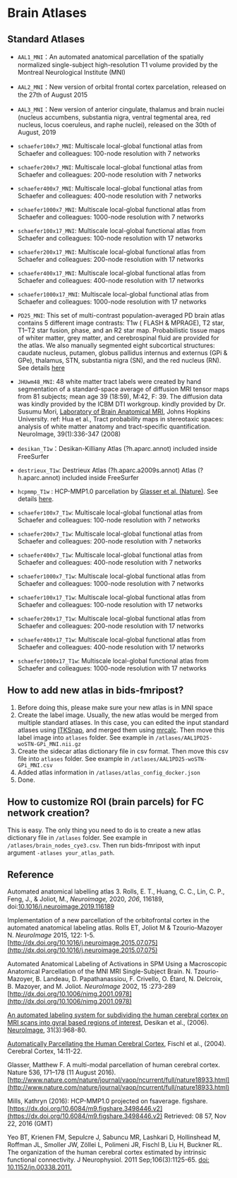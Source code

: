 # Brain Atlases

## Standard Atlases
- `AAL1_MNI`：An automated anatomical parcellation of the spatially normalized single-subject high-resolution T1 volume provided by the Montreal Neurological Institute (MNI)
- `AAL2_MNI`：New version of orbital frontal cortex parcelation, released on the 27th of August 2015
- `AAL3_MNI`：New version of anterior cingulate, thalamus and brain nuclei (nucleus accumbens, substantia nigra, ventral tegmental area, red nucleus, locus coeruleus, and raphe nuclei), released on the 30th of August, 2019
-   `schaefer100x7_MNI`: Multiscale local-global functional atlas from Schaefer and colleagues: 100-node resolution with 7 networks
-   `schaefer200x7_MNI`: Multiscale local-global functional atlas from Schaefer and colleagues: 200-node resolution with 7 networks
-   `schaefer400x7_MNI`: Multiscale local-global functional atlas from Schaefer and colleagues: 400-node resolution with 7 networks
-   `schaefer1000x7_MNI`: Multiscale local-global functional atlas from Schaefer and colleagues: 1000-node resolution with 7 networks
-   `schaefer100x17_MNI`: Multiscale local-global functional atlas from Schaefer and colleagues: 100-node resolution with 17 networks
-   `schaefer200x17_MNI`: Multiscale local-global functional atlas from Schaefer and colleagues: 200-node resolution with 17 networks
-   `schaefer400x17_MNI`: Multiscale local-global functional atlas from Schaefer and colleagues: 400-node resolution with 17 networks
-   `schaefer1000x17_MNI`: Multiscale local-global functional atlas from Schaefer and colleagues: 1000-node resolution with 17 networks
- `PD25_MNI`: This set of multi-contrast population-averaged PD brain atlas contains 5 different image contrasts: T1w ( FLASH & MPRAGE), T2 star, T1–T2 star fusion, phase, and an R2 star map. Probabilistic tissue maps of whiter matter, grey matter, and cerebrospinal fluid are provided for the atlas. We also manually segmented eight subcortical structures: caudate nucleus, putamen, globus pallidus internus and externus (GPi & GPe), thalamus, STN, substantia nigra (SN), and the red nucleus (RN).  See details [here](https://nist.mni.mcgill.ca/multi-contrast-pd25-atlas/)
- `JHUwm48_MNI`: 48 white matter tract labels were created by hand segmentation of a standard-space average of diffusion MRI tensor maps from 81 subjects; mean age 39 (18:59), M:42, F: 39. The diffusion data was kindly provided by the ICBM DTI workgroup. kindly provided by Dr. Susumu Mori, [Laboratory of Brain Anatomical MRI](http://cmrm.med.jhmi.edu/), Johns Hopkins University. ref: Hua et al., Tract probability maps in stereotaxic spaces: analysis of white matter anatomy and tract-specific quantification. NeuroImage, 39(1):336-347 (2008)

- `desikan_T1w`：Desikan-Killiany Atlas (?h.aparc.annot) included inside FreeSurfer
- `destrieux_T1w`: Destrieux Atlas (?h.aparc.a2009s.annot) Atlas (?h.aparc.annot) included inside FreeSurfer
- `hcpmmp_T1w` : HCP-MMP1.0 parcellation by [Glasser et al. (Nature)](http://www.nature.com/nature/journal/v536/n7615/full/nature18933.html). See details [here](https://cjneurolab.org/2016/11/22/hcp-mmp1-0-volumetric-nifti-masks-in-native-structural-space/).
-   `schaefer100x7_T1w`: Multiscale local-global functional atlas from Schaefer and colleagues: 100-node resolution with 7 networks
-   `schaefer200x7_T1w`: Multiscale local-global functional atlas from Schaefer and colleagues: 200-node resolution with 7 networks
-   `schaefer400x7_T1w`: Multiscale local-global functional atlas from Schaefer and colleagues: 400-node resolution with 7 networks
-   `schaefer1000x7_T1w`: Multiscale local-global functional atlas from Schaefer and colleagues: 1000-node resolution with 7 networks
-   `schaefer100x17_T1w`: Multiscale local-global functional atlas from Schaefer and colleagues: 100-node resolution with 17 networks
-   `schaefer200x17_T1w`: Multiscale local-global functional atlas from Schaefer and colleagues: 200-node resolution with 17 networks
-   `schaefer400x17_T1w`: Multiscale local-global functional atlas from Schaefer and colleagues: 400-node resolution with 17 networks
-   `schaefer1000x17_T1w`: Multiscale local-global functional atlas from Schaefer and colleagues: 1000-node resolution with 17 networks


## How to add new atlas in bids-fmripost?
1. Before doing this, please make sure your new atlas is in MNI space
2. Create the label image. Usually, the new atlas would be merged from multiple standard atlases. In this case, you can edited the input standard atlases using [ITKSnap](http://itksnap.org/), and merged them using [mrcalc](https://mrtrix.readthedocs.io/en/latest/reference/commands/mrcalc.html). Then move this label image into `atlases` folder. See example in `/atlases/AAL1PD25-woSTN-GPi_MNI.nii.gz`
3. Create the sidecar atlas dictionary file in csv format. Then move this csv file into `atlases` folder. See example in `/atlases/AAL1PD25-woSTN-GPi_MNI.csv`
4. Added atlas information in `/atlases/atlas_config_docker.json`
5. Done.

## How to customize ROI (brain parcels) for FC network creation?
This is easy. 
The only thing you need to do is to create a new atlas dictionary file in `/atlases` folder. See example in `/atlases/brain_nodes_cye3.csv`. Then run bids-fmripost with input argument `-atlases your_atlas_path`. 


## Reference
Automated anatomical labelling atlas 3. Rolls, E. T., Huang, C. C., Lin, C. P., Feng, J., & Joliot, M.,  _Neuroimage,_ 2020,  _206_, 116189, doi:[10.1016/j.neuroimage.2019.116189](https://www.sciencedirect.com/science/article/pii/S1053811919307803)

Implementation of a new parcellation of the orbitofrontal cortex in the automated anatomical labeling atlas. Rolls ET, Joliot M & Tzourio-Mazoyer N.  _NeuroImage_  2015, 122: 1-5.  
[http://dx.doi.org/10.1016/j.neuroimage.2015.07.075](http://dx.doi.org/10.1016/j.neuroimage.2015.07.075)

Automated Anatomical Labeling of Activations in SPM Using a Macroscopic Anatomical Parcellation of the MNI MRI Single-Subject Brain. N. Tzourio-Mazoyer, B. Landeau, D. Papathanassiou, F. Crivello, O. Étard, N. Delcroix, B. Mazoyer, and M. Joliot.  _NeuroImage_  2002, 15 :273-289  
[http://dx.doi.org/10.1006/nimg.2001.0978](http://dx.doi.org/10.1006/nimg.2001.0978)

[An automated labeling system for subdividing the human cerebral cortex on MRI scans into gyral based regions of interest](https://surfer.nmr.mgh.harvard.edu/ftp/articles/desikan06-parcellation.pdf), Desikan et al., (2006).  [NeuroImage](https://surfer.nmr.mgh.harvard.edu/fswiki/NeuroImage), 31(3):968-80.

[Automatically Parcellating the Human Cerebral Cortex](https://surfer.nmr.mgh.harvard.edu/ftp/articles/fischl04-parcellation.pdf), Fischl et al., (2004). Cerebral Cortex, 14:11-22.

Glasser, Matthew F. A multi-modal parcellation of human cerebral cortex. Nature 536, 171–178 (11 August 2016). [http://www.nature.com/nature/journal/vaop/ncurrent/full/nature18933.html](http://www.nature.com/nature/journal/vaop/ncurrent/full/nature18933.html)

Mills, Kathryn (2016): HCP-MMP1.0 projected on fsaverage. figshare. [https://dx.doi.org/10.6084/m9.figshare.3498446.v2](https://dx.doi.org/10.6084/m9.figshare.3498446.v2) Retrieved: 08 57, Nov 22, 2016 (GMT)

Yeo BT, Krienen FM, Sepulcre J, Sabuncu MR, Lashkari D, Hollinshead M, Roffman JL, Smoller JW, Zöllei L, Polimeni JR, Fischl B, Liu H, Buckner RL. The organization of the human cerebral cortex estimated by intrinsic functional connectivity. J Neurophysiol. 2011 Sep;106(3):1125-65. [doi: 10.1152/jn.00338.2011.](https://journals.physiology.org/doi/full/10.1152/jn.00338.2011#) 
